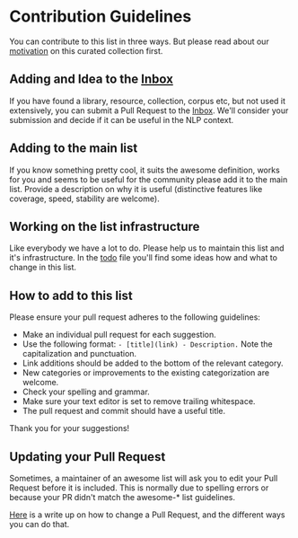 # Contribution Guidelines

You can contribute to this list in three ways. But please read about
our [motivation](motivation.md) on this curated collection first.

## Adding and Idea to the [Inbox](INBOX.md)

If you have found a library, resource, collection, corpus etc, but not used it
extensively, you can submit a Pull Request to the [Inbox](INBOX.md). We'll consider
your submission and decide if it can be useful in the NLP context.

## Adding to the main list
If you know something pretty cool, it suits the awesome definition, works for you
and seems to be useful for the community please add it to the main list.
Provide a description on why it is useful (distinctive features like coverage,
speed, stability are welcome).

## Working on the list infrastructure
Like everybody we have a lot to do. Please help us to maintain this list and it's
infrastructure. In the [todo](todo.md) file you'll find some ideas how and what
to change in this list.

## How to add to this list

Please ensure your pull request adheres to the following guidelines:

- Make an individual pull request for each suggestion.
- Use the following format: `- [title](link) - Description.`
  Note the capitalization and punctuation.
- Link additions should be added to the bottom of the relevant category.
- New categories or improvements to the existing categorization are welcome.
- Check your spelling and grammar.
- Make sure your text editor is set to remove trailing whitespace.
- The pull request and commit should have a useful title.

Thank you for your suggestions!

## Updating your Pull Request
Sometimes, a maintainer of an awesome list will ask you to edit your
Pull Request before it is included. This is normally due to spelling errors or
because your PR didn't match the awesome-* list guidelines.

[Here](https://github.com/RichardLitt/docs/blob/master/amending-a-commit-guide.md)
is a write up on how to change a Pull Request, and the different ways you can do that.
